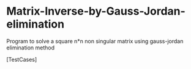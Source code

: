 # Matrix-Inverse-by-Gauss-Jordan-elimination

Program to solve a square n*n non singular matrix using gauss-jordan elimination method 

[TestCases]
